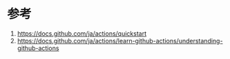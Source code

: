 # 参考
1. https://docs.github.com/ja/actions/quickstart
2. https://docs.github.com/ja/actions/learn-github-actions/understanding-github-actions